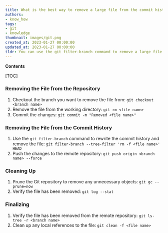```yaml
---
title: What is the best way to remove a large file from the commit history in a git repository?
authors:
- know_how
tags:
- git
- knowledge
thumbnail: images/git.png
created_at: 2023-01-27 00:00:00
updated_at: 2023-01-27 00:00:00
tldr: You can use the git filter-branch command to remove a large file from the commit history in the Git repository.
---
```


**Contents**

[TOC]

### Removing the File from the Repository

1. Checkout the branch you want to remove the file from:
   `git checkout <branch name>`
2. Remove the file from the working directory:
   `git rm <file name>`
3. Commit the changes:
   `git commit -m "Removed <file name>"`

### Removing the File from the Commit History

1. Use the `git filter-branch` command to rewrite the commit history and remove the file:
   `git filter-branch --tree-filter 'rm -f <file name>' HEAD`
2. Push the changes to the remote repository:
   `git push origin <branch name> --force`

### Cleaning Up

1. Prune the Git repository to remove any unnecessary objects:
   `git gc --prune=now`
2. Verify the file has been removed:
   `git log --stat`

### Finalizing

1. Verify the file has been removed from the remote repository:
   `git ls-tree -r <branch name>`
2. Clean up any local references to the file:
   `git clean -f <file name>`
